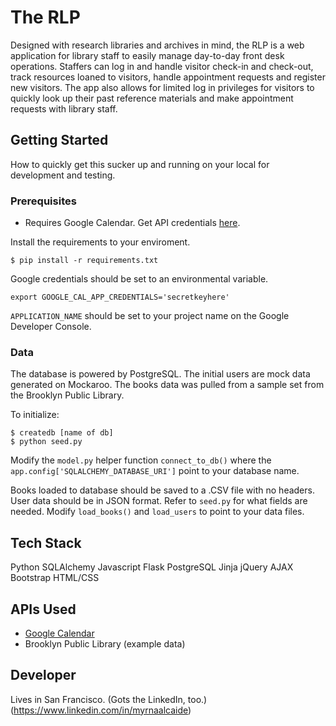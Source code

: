 # The RLP

Designed with research libraries and archives in mind, the RLP is a web application for library staff to easily manage day-to-day front desk  operations. Staffers can log in and handle visitor check-in and check-out, track resources loaned to visitors, handle appointment requests and register new visitors. The app also allows for limited log in privileges for visitors to quickly look up their past reference materials and make appointment requests with library staff.

## Getting Started

How to quickly get this sucker up and running on your local for development and testing.

### Prerequisites

* Requires Google Calendar. Get API credentials [here](https://developers.google.com).

Install the requirements to your enviroment.

```
$ pip install -r requirements.txt

```

Google credentials should be set to an environmental variable.

```
export GOOGLE_CAL_APP_CREDENTIALS='secretkeyhere'
```

```APPLICATION_NAME``` should be set to your project name on the Google Developer Console.

### Data

The database is powered by PostgreSQL. The initial users are mock data generated on Mockaroo. The books data was pulled from a sample set from the Brooklyn Public Library.

To initialize:

```
$ createdb [name of db]
$ python seed.py

```

Modify the ```model.py``` helper function ```connect_to_db()``` where the ```app.config['SQLALCHEMY_DATABASE_URI']``` point to your database name.

Books loaded to database should be saved to a .CSV file with no headers. User data should be in JSON format. Refer to ```seed.py``` for what fields are needed. Modify ```load_books()``` and ```load_users``` to point to your data files.

## Tech Stack

Python
SQLAlchemy
Javascript
Flask
PostgreSQL
Jinja
jQuery
AJAX
Bootstrap
HTML/CSS

## APIs Used

* [Google Calendar](https://developers.google.com/google-apps/calendar)
* Brooklyn Public Library (example data)

## Developer

Lives in San Francisco. (Gots the LinkedIn, too.)(https://www.linkedin.com/in/myrnaalcaide)